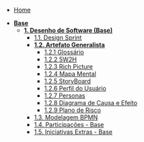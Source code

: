 <!-- docs/_sidebar.md -->

- [Home](/)
<!-- - [Projetos](/docs/Projeto/Projeto.md) -->

- [**Base**](Base/1.1.DesignSprint.md)
  - [**1. Desenho de Software (Base)**](Base/1.1.DesignSprint.md)
    - [1.1. Design Sprint](Base/1.1.DesignSprint.md)
    - [**1.2. Artefato Generalista**](Base/1.2.ArtefatoGeneralista.md)
      - [1.2.1 Glossário](Base/1.2.ArtefatosGeneralistas/1.2.1.Glossario.md)
      - [1.2.2 5W2H](Base/1.2.ArtefatosGeneralistas/1.2.2.5W2H.md)
      - [1.2.3 Rich Picture](Base/1.2.ArtefatosGeneralistas/1.2.3.RichPicture.md)
      - [1.2.4 Mapa Mental](Base/1.2.ArtefatosGeneralistas/1.2.4.MapaMental.md)
      - [1.2.5 StoryBoard](Base/1.2.ArtefatosGeneralistas/1.2.5.StoryBoard.md)
      - [1.2.6 Perfil do Usuário](Base/1.2.ArtefatosGeneralistas/1.2.6.PerfilUsuario.md)
      - [1.2.7 Personas](Base/1.2.ArtefatosGeneralistas/1.2.7.Personas.md)
      - [1.2.8 Diagrama de Causa e Efeito](Base/1.2.ArtefatosGeneralistas/1.2.8.DiagramaCausaEfeito.md)
      - [1.2.9 Plano de Risco](Base/1.2.ArtefatosGeneralistas/1.2.9.PlanoRisco.md)
    - [1.3. Modelagem BPMN](Base/1.3.ModelagemBPMN.md)
    - [1.4. Participações - Base](Base/1.4.ParticipacoesBase.md)
    - [1.5. Iniciativas Extras - Base](Base/1.5.IniciativasExtras.md)
